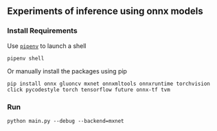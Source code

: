 ## Experiments of inference using onnx models

### Install Requirements

Use [`pipenv`](https://github.com/pypa/pipenv) to launch a shell

```
pipenv shell
```

Or manually install the packages using pip

```
pip install onnx gluoncv mxnet onnxmltools onnxruntime torchvision click pycodestyle torch tensorflow future onnx-tf tvm
```

### Run

```
python main.py --debug --backend=mxnet
```
